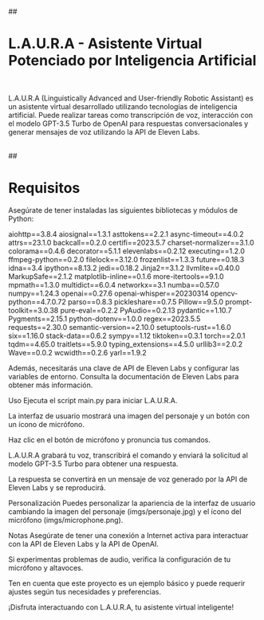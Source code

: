 ##<h1>L.A.U.R.A - Asistente Virtual Potenciado por Inteligencia Artificial</h1><br>
<p>L.A.U.R.A (Linguistically Advanced and User-friendly Robotic Assistant) es un asistente virtual desarrollado utilizando tecnologías de inteligencia artificial. Puede realizar tareas como transcripción de voz, interacción con el modelo GPT-3.5 Turbo de OpenAI para respuestas conversacionales y generar mensajes de voz utilizando la API de Eleven Labs.<p>
<br>
##<h1>Requisitos</h1>
Asegúrate de tener instaladas las siguientes bibliotecas y módulos de Python:

aiohttp==3.8.4
aiosignal==1.3.1
asttokens==2.2.1
async-timeout==4.0.2
attrs==23.1.0
backcall==0.2.0
certifi==2023.5.7
charset-normalizer==3.1.0
colorama==0.4.6
decorator==5.1.1
elevenlabs==0.2.12
executing==1.2.0
ffmpeg-python==0.2.0
filelock==3.12.0
frozenlist==1.3.3
future==0.18.3
idna==3.4
ipython==8.13.2
jedi==0.18.2
Jinja2==3.1.2
llvmlite==0.40.0
MarkupSafe==2.1.2
matplotlib-inline==0.1.6
more-itertools==9.1.0
mpmath==1.3.0
multidict==6.0.4
networkx==3.1
numba==0.57.0
numpy==1.24.3
openai==0.27.6
openai-whisper==20230314
opencv-python==4.7.0.72
parso==0.8.3
pickleshare==0.7.5
Pillow==9.5.0
prompt-toolkit==3.0.38
pure-eval==0.2.2
PyAudio==0.2.13
pydantic==1.10.7
Pygments==2.15.1
python-dotenv==1.0.0
regex==2023.5.5
requests==2.30.0
semantic-version==2.10.0
setuptools-rust==1.6.0
six==1.16.0
stack-data==0.6.2
sympy==1.12
tiktoken==0.3.1
torch==2.0.1
tqdm==4.65.0
traitlets==5.9.0
typing_extensions==4.5.0
urllib3==2.0.2
Wave==0.0.2
wcwidth==0.2.6
yarl==1.9.2

Además, necesitarás una clave de API de Eleven Labs y configurar las variables de entorno. Consulta la documentación de Eleven Labs para obtener más información.

Uso
Ejecuta el script main.py para iniciar L.A.U.R.A.

La interfaz de usuario mostrará una imagen del personaje y un botón con un ícono de micrófono.

Haz clic en el botón de micrófono y pronuncia tus comandos.

L.A.U.R.A grabará tu voz, transcribirá el comando y enviará la solicitud al modelo GPT-3.5 Turbo para obtener una respuesta.

La respuesta se convertirá en un mensaje de voz generado por la API de Eleven Labs y se reproducirá.

Personalización
Puedes personalizar la apariencia de la interfaz de usuario cambiando la imagen del personaje (imgs/personaje.jpg) y el ícono del micrófono (imgs/microphone.png).

Notas
Asegúrate de tener una conexión a Internet activa para interactuar con la API de Eleven Labs y la API de OpenAI.

Si experimentas problemas de audio, verifica la configuración de tu micrófono y altavoces.

Ten en cuenta que este proyecto es un ejemplo básico y puede requerir ajustes según tus necesidades y preferencias.

¡Disfruta interactuando con L.A.U.R.A, tu asistente virtual inteligente!